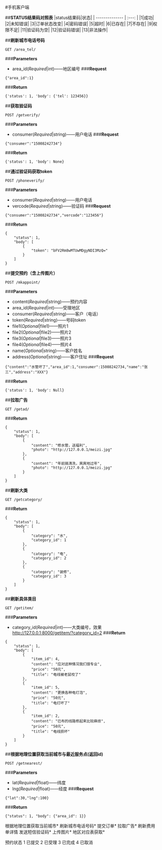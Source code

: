 #手机客户端

##**STATUS结果码对照表**
|status结果码|状态|
| --------------  | :---: |
|1|成功|
|2|未知错误|
|3|订单状态改变|
|4|密码错误|
|5|超时|
|6|已存在|
|7|不存在|
|9|权限不足|
|11|验证码为空|
|12|验证码错误|
|13|非法操作|

##**刷新城市电话号码**
```
GET /area_tel/
```
###**Parameters**
*   area_id(_Required_|int)——地区编号
###**Request**
```
{"area_id":1}
```
###**Return**
```
{'status': 1, 'body': {'tel': 123456}}
```

##**获取验证码**
```
POST /getverify/
```
###**Parameters**
*   consumer(_Required_|string)——用户电话
###**Request**
```
{"consumer":"15008242734"}
```
###**Return**
```
{'status': 1, 'body': None}
```

##**通过验证码获取token**
```
POST /phoneverify/
```
###**Parameters**
*   consumer(_Required_|string)——用户电话
*   vercode(_Required_|string)——验证码
###**Request**
```
{"consumer":"15008242734","vercode":"123456"}
```
###**Return**
```
{
    "status": 1,
    "body": [
        {
            "token": "bFV2Rm8wMTUwMDgyNDI3MzQ="
        }
    ]
}
```

##**提交预约（含上传图片）**
```
POST /mkappoint/
```
###**Parameters**
*   content(_Required_|string)——预约内容
*   area_id(_Required_|int)——受理地区
*   consumer(_Required_|string)——客户（电话）
*   token(_Required_|string)——号码token
*   file1(_Optional_|file1)——照片1
*   file2(_Optional_|file2)——照片2
*   file3(_Optional_|file3)——照片3
*   file4(_Optional_|file4)——照片4
*   name(_Optional_|string)——客户姓名
*   address(_Optional_|string)——客户住址
###**Request**
```
{"content":"水管坏了","area_id":1,"consumer":15008242734,"name":"张三","address":"XXX"}
```
###**Return**
```
{'status': 1, 'body': Null}
```

##**拉取广告**
```
GET /getad/
```
###**Return**
```
{
    "status": 1,
    "body": [
        {
            "content": "修水管，送福利",
            "photo": "http://127.0.0.1/meizi.jpg"
        },
        {
            "content": "年前搞清洗，爽爽地过年",
            "photo": "http://127.0.0.1/meizi.jpg"
        }
    ]
}
```


##**刷新大类**
```
GET /getcategory/
```
###**Return**
```
{
    "status": 1,
    "body": [
        {
            "category": "水",
            "category_id": 1
        },
        {
            "category": "电",
            "category_id": 2
        },
        {
            "category": "装修",
            "category_id": 3
        }
    ]
}
```

##**刷新具体类目**
```
GET /getitem/
```
###**Parameters**
*   category_id(_Required_|int)——大类编号，效果 http://127.0.0.1:8000/getitem/?category_id=2
###**Return**
```
{
    "status": 1,
    "body": [
        {
            "item_id": 4,
            "content": "应对这种情况我们很专业",
            "price": "50元",
            "title": "电线被老鼠咬了"
        },
        {
            "item_id": 5,
            "content": "更换各种电灯泡",
            "price": "50元",
            "title": "电灯坏了"
        },
        {
            "item_id": 2,
            "content": "已布的线路修起来比较麻烦",
            "price": "50元",
            "title": "电线损坏"
        }
    ]
}
```

##**根据地理位置获取当前城市与最近服务点(返回id)**
```
POST /getnearest/
```
###**Parameters**
*   lat(_Required_|float)——纬度
*   lng(_Required_|float)——经度
###**Request**
```
{"lat":30,"lng":100}
```
###**Return**
```
{"status": 1, "body": {"area_id": 1}}
```


根据地理位置获取当前城市*
刷新城市电话号码*
提交订单*
拉取广告*
刷新费用单详情
发送短信验证码*
上传图片*
地区对应表获取*

预约状态
1   已提交
2   已受理
3   已完成
4   已取消
